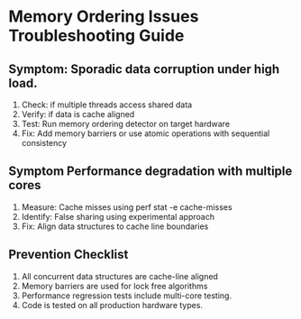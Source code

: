 # Memory Ordering Issues Troubleshooting Guide

## Symptom: Sporadic data corruption under high load.
1. Check: if multiple threads access shared data
2. Verify: if data is cache aligned
3. Test: Run memory ordering detector on target hardware
4. Fix: Add memory barriers or use atomic operations with sequential consistency

## Symptom Performance degradation with multiple cores
1. Measure: Cache misses using perf stat -e cache-misses
2. Identify: False sharing using experimental approach
3. Fix: Align data structures to cache line boundaries

## Prevention Checklist
1. All concurrent data structures are cache-line aligned
2. Memory barriers are used for lock free algorithms
3. Performance regression tests include multi-core testing.
4. Code is tested on all production hardware types.
